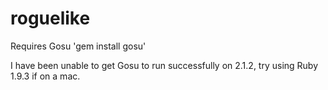 roguelike
=========

Requires Gosu 'gem install gosu'

I have been unable to get Gosu to run successfully on 2.1.2, try using Ruby 1.9.3 if on a mac.
